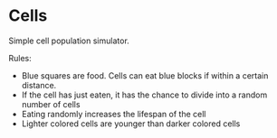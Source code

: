 # Cells 

Simple cell population simulator.

Rules:

- Blue squares are food.  Cells can eat blue blocks if within a certain distance.
- If the cell has just eaten, it has the chance to divide into a random number of cells
- Eating randomly increases the lifespan of the cell
- Lighter colored cells are younger than darker colored cells

